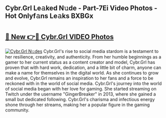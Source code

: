 ## Cybr.Grl Le𝚊ked N𝚞de - Part-7Ei Video Photos - Hot Onlyf𝚊ns Le𝚊ks BXBGx

# <h2><a href="http://ab47339.deff.icu/?id=Cybr.Grl">🔗 New 👉🔴 Cybr.Grl VIDEO Photos</a></h2>

[![Cybr.Grl N𝚞des](https://i.imgur.com/rIISA9y.gif)](http://ab47339.deff.icu/?id=Cybr.Grl)
Cybr.Grl's rise to social media stardom is a testament to her resilience, creativity, and authenticity. From her humble beginnings as a gamer to her current status as a content creator and model, Cybr.Grl has proven that with hard work, dedication, and a little bit of charm, anyone can make a name for themselves in the digital world. As she continues to grow and evolve, Cybr.Grl remains an inspiration to her fans and a force to be reckoned with in the world of social media. Cybr.Grl's journey into the world of social media began with her love for gaming. She started streaming on Twitch under the username "GingerBreaker" in 2013, where she gained a small but dedicated following. Cybr.Grl's charisma and infectious energy shone through her streams, making her a popular figure in the gaming community.
